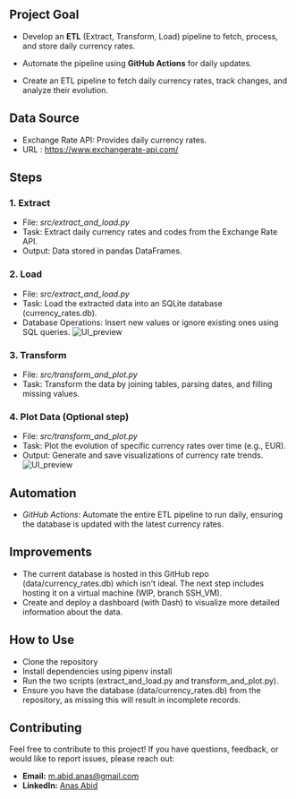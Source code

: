 ## Project Goal
* Develop an **ETL** (Extract, Transform, Load) pipeline to fetch, process, and store daily currency rates.
* Automate the pipeline using **GitHub Actions** for daily updates.

* Create an ETL pipeline to fetch daily currency rates, track changes, and analyze their evolution.

## Data Source
* Exchange Rate API: Provides daily currency rates.
* URL : https://www.exchangerate-api.com/

## Steps
### 1. Extract
* File: *src/extract_and_load.py*
* Task: Extract daily currency rates and codes from the Exchange Rate API.
* Output: Data stored in pandas DataFrames.
### 2. Load
* File: *src/extract_and_load.py*
* Task: Load the extracted data into an SQLite database (currency_rates.db).
* Database Operations: Insert new values or ignore existing ones using SQL queries.
![UI_preview](https://github.com/MrAnasAbid/Currency_rate_extractor/Database_schema.png)

### 3. Transform
* File: *src/transform_and_plot.py*
* Task: Transform the data by joining tables, parsing dates, and filling missing values.
### 4. Plot Data (Optional step)
* File: *src/transform_and_plot.py*
* Task: Plot the evolution of specific currency rates over time (e.g., EUR).
* Output: Generate and save visualizations of currency rate trends.
![UI_preview](https://github.com/MrAnasAbid/Currency_rate_extractor/currency_evolution_EUR.png)

## Automation
* *GitHub Actions*: Automate the entire ETL pipeline to run daily, ensuring the database is updated with the latest currency rates.

## Improvements
* The current database is hosted in this GitHub repo (data/currency_rates.db) which isn't ideal. The next step includes hosting it on a virtual machine (WIP, branch SSH_VM).
* Create and deploy a dashboard (with Dash) to visualize more detailed information about the data.

## How to Use
* Clone the repository
* Install dependencies using pipenv install
* Run the two scripts (extract_and_load.py and transform_and_plot.py).
* Ensure you have the database (data/currency_rates.db) from the repository, as missing this will result in incomplete records.

## Contributing
Feel free to contribute to this project! If you have questions, feedback, or would like to report issues, please reach out:
- **Email:** m.abid.anas@gmail.com
- **LinkedIn:** [Anas Abid](https://www.linkedin.com/in/abidanas/)
